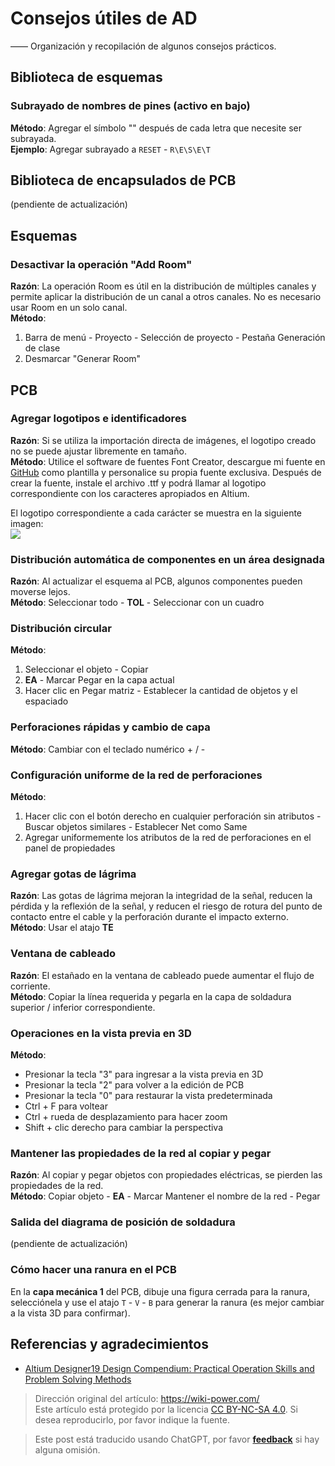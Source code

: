 # Consejos útiles de AD

—— Organización y recopilación de algunos consejos prácticos.

## Biblioteca de esquemas

### Subrayado de nombres de pines (activo en bajo)

**Método**: Agregar el símbolo "\" después de cada letra que necesite ser subrayada.  
**Ejemplo**: Agregar subrayado a `RESET` - `R\E\S\E\T`

## Biblioteca de encapsulados de PCB

(pendiente de actualización)

## Esquemas

### Desactivar la operación "Add Room"

**Razón**: La operación Room es útil en la distribución de múltiples canales y permite aplicar la distribución de un canal a otros canales. No es necesario usar Room en un solo canal.  
**Método**:

1. Barra de menú - Proyecto - Selección de proyecto - Pestaña Generación de clase
2. Desmarcar "Generar Room"

## PCB

### Agregar logotipos e identificadores

**Razón**: Si se utiliza la importación directa de imágenes, el logotipo creado no se puede ajustar libremente en tamaño.  
**Método**: Utilice el software de fuentes Font Creator, descargue mi fuente en [GitHub](https://github.com/linyuxuanlin/Modularity_of_Functional_Circuit/tree/master/%E4%B8%93%E7%94%A8%E5%AD%97%E4%BD%93) como plantilla y personalice su propia fuente exclusiva. Después de crear la fuente, instale el archivo .ttf y podrá llamar al logotipo correspondiente con los caracteres apropiados en Altium.

El logotipo correspondiente a cada carácter se muestra en la siguiente imagen:  
![](https://img.wiki-power.com/d/wiki-media/img/20200207200606.png)

### Distribución automática de componentes en un área designada

**Razón**: Al actualizar el esquema al PCB, algunos componentes pueden moverse lejos.  
**Método**: Seleccionar todo - **TOL** - Seleccionar con un cuadro

### Distribución circular

**Método**:

1. Seleccionar el objeto - Copiar
2. **EA** - Marcar Pegar en la capa actual
3. Hacer clic en Pegar matriz - Establecer la cantidad de objetos y el espaciado

### Perforaciones rápidas y cambio de capa

**Método**: Cambiar con el teclado numérico + / -

### Configuración uniforme de la red de perforaciones

**Método**:

1. Hacer clic con el botón derecho en cualquier perforación sin atributos - Buscar objetos similares - Establecer Net como Same
2. Agregar uniformemente los atributos de la red de perforaciones en el panel de propiedades

### Agregar gotas de lágrima

**Razón**: Las gotas de lágrima mejoran la integridad de la señal, reducen la pérdida y la reflexión de la señal, y reducen el riesgo de rotura del punto de contacto entre el cable y la perforación durante el impacto externo.  
**Método**: Usar el atajo **TE**

### Ventana de cableado

**Razón**: El estañado en la ventana de cableado puede aumentar el flujo de corriente.  
**Método**: Copiar la línea requerida y pegarla en la capa de soldadura superior / inferior correspondiente.

### Operaciones en la vista previa en 3D

**Método**:

- Presionar la tecla "3" para ingresar a la vista previa en 3D
- Presionar la tecla "2" para volver a la edición de PCB
- Presionar la tecla "0" para restaurar la vista predeterminada
- Ctrl + F para voltear
- Ctrl + rueda de desplazamiento para hacer zoom
- Shift + clic derecho para cambiar la perspectiva

### Mantener las propiedades de la red al copiar y pegar

**Razón**: Al copiar y pegar objetos con propiedades eléctricas, se pierden las propiedades de la red.  
**Método**: Copiar objeto - **EA** - Marcar Mantener el nombre de la red - Pegar

### Salida del diagrama de posición de soldadura

(pendiente de actualización)

### Cómo hacer una ranura en el PCB

En la **capa mecánica 1** del PCB, dibuje una figura cerrada para la ranura, selecciónela y use el atajo `T` - `V` - `B` para generar la ranura (es mejor cambiar a la vista 3D para confirmar).

## Referencias y agradecimientos

- [Altium Designer19 Design Compendium: Practical Operation Skills and Problem Solving Methods](https://item.jd.com/12756518.html)

> Dirección original del artículo: <https://wiki-power.com/>  
> Este artículo está protegido por la licencia [CC BY-NC-SA 4.0](https://creativecommons.org/licenses/by/4.0/deed.zh). Si desea reproducirlo, por favor indique la fuente.

> Este post está traducido usando ChatGPT, por favor [**feedback**](https://github.com/linyuxuanlin/Wiki_MkDocs/issues/new) si hay alguna omisión.
